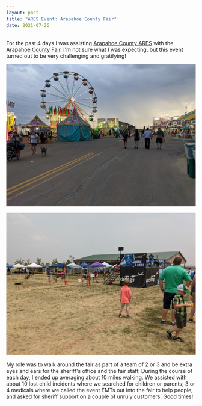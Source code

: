 ```yaml
---
layout: post
title: "ARES Event: Arapahoe County Fair"
date: 2021-07-26
---
```


For the past 4 days I was assisting [Arapahoe County ARES](https://arapahoeares.org/) with the
[Arapahoe County Fair](https://www.arapahoecountyfair.com/). I'm not sure what I was expecting, but
this event turned out to be very challenging and gratifying!

![Ferris wheel and carnival rides](/assets/2021-07-23-ferris-wheel.jpg)

![Dock Dogs](/assets/2021-07-24-dock-dogs.jpg)

My role was to walk around the fair as part of a team of 2 or 3 and be extra eyes and ears for the
sheriff's office and the fair staff. During the course of each day, I ended up averaging about 10
miles walking. We assisted with about 10 lost child incidents where we searched for children or
parents; 3 or 4 medicals where we called the event EMTs out into the fair to help people; and asked
for sheriff support on a couple of unruly customers. Good times!
